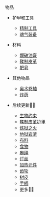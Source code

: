 物品

- 护甲和工具
    * [精制工具](refined_tools.md)
    * [魂气装备](plate_armor.md)

- 材料
    * [爆破油膏](blasting_oil.md)
    * [鞣制皮革](tanned_leather.md)
    * [肥皂](soap.md)

- 其他物品
    * [奥术卷轴](arcane_scrolls.md)
    * [炸药](dynamite.md)

- 后续更新
    * [生物约束](restraint.md)
    * [鞣制皮革护甲](tanned_armor.md)
    * [炼狱之火](hellfire_dust.md)
    * [地狱岩渣](ground_netherrack.md)
    * [布料](fabric.md)
    * [食物](foods.md)
    * [麻绳](rope.md)
    * [灯丝](filament.md)
    * [加热元件](element.md)
    * [齿轮](gear.md)
    * [树皮](bark.md)
    * [手柄](haft.md)
    * 更多
